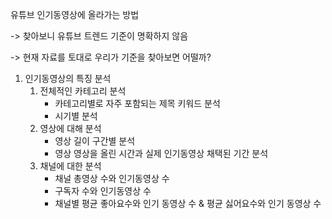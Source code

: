 유튜브 인기동영상에 올라가는 방법

-> 찾아보니 유튜브 트렌드 기준이 명확하지 않음

-> 현재 자료를 토대로 우리가 기준을 찾아보면 어떨까?

1. 인기동영상의 특징 분석
   1. 전체적인 카테고리 분석
      - 카테고리별로 자주 포함되는 제목 키워드 분석
      - 시기별 분석
   2. 영상에 대해 분석
      - 영상 길이 구간별 분석                 
      - 영상 영상을 올린 시간과 실제 인기동영상 채택된 기간 분석
   3. 채널에 대한 분석
      - 채널 총영상 수와 인기동영상 수
      - 구독자 수와 인기동영상 수
      - 채널별 평균 좋아요수와 인기 동영상 수 &  평균 싫어요수와 인기 동영상 수





























































